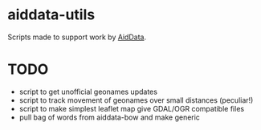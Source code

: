aiddata-utils
=============

Scripts made to support work by [AidData](aiddata.org).

TODO
====

* script to get unofficial geonames updates
* script to track movement of geonames over small distances (peculiar!)
* script to make simplest leaflet map give GDAL/OGR compatible files
* pull bag of words from aiddata-bow and make generic
